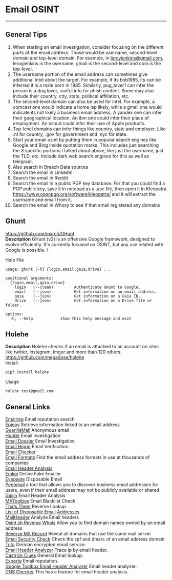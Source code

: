 # Email OSINT

***

## General Tips
1. When starting an email investigation, consider focusing on the different parts of the email address. Those would be username, second-level domain and top-level domain. For example, in leroyjenkins@gmail.com, leroyjenkins is the username, gmail is the second-level and com is the top-level.
2. The username portion of the email address can sometimes give additional intel about the target. For example, if its bob1985, its can be inferred it is a male born in 1985. Similarly, pug_lover1 can infer the person is a dog lover, useful info for phish content. Some may also include their country, city, state, political affiliation, etc.
3. The second-level domain can also be used for intel. For example, a comcast one would indicate a home isp likely, while a gmail one would indicate its not likely a business email address. A yandex one can infer their geographical location. An ibm one could infer their place of employment. An icloud could infer their use of Apple products.
4. Top-level domains can infer things like country, state and employer. Like .nl for country, .gov for government and .nyc for state.
5. Start your email osint by putting them in popular search engines like Google and Bing inside quotation marks. This includes just searching the 3 specific portions I talked about above, like just the username, just the TLD, etc. Include dark web search engines for this as well as telegram.
6. Also search in Breach Data sources
7. Search the email in LinkedIn
8. Search the email in Reddit
9. Search the email in a public PGP key database. For that you could find a PGP public key, save it in notepad as a .asc file, then open it in Kleopatra https://www.openpgp.org/software/kleopatra/ and it will extract the username and email from it.
10. Search the email in Whoxy to see if that email registered any domains

## Ghunt
https://github.com/mxrch/GHunt \
**Description** GHunt (v2) is an offensive Google framework, designed to evolve efficiently.
It's currently focused on OSINT, but any use related with Google is possible. \

Help File
```
usage: ghunt [-h] {login,email,gaia,drive} ...

positional arguments:
  {login,email,gaia,drive}
    login   (--clean)         Authenticate GHunt to Google.
    email   (--json)          Get information on an email address.
    gaia    (--json)          Get information on a Gaia ID.
    drive   (--json)          Get information on a Drive file or folder.

options:
  -h, --help            show this help message and exit
  ```

## Holehe
**Description** Holehe checks if an email is attached to an account on sites like twitter, instagram, imgur and more than 120 others. \
https://github.com/megadose/holehe \
Install
```
pip3 install holehe
```
Usage
```
holehe test@gmail.com
```

  
## General Links
[Emailrep](https://emailrep.io/) Email reputation search \
[Epieos](https://epieos.com) Retrieve information linked to an email address \
[GuerillaMail](https://www.guerrillamail.com) Anonymous email \
[Hunter](https://hunter.io) Email Investigation \
[Email Dossier](https://centralops.net/co/emaildossier.aspx) Email Investigation \
[Email Hippo](https://tools.emailhippo.com/) Email Verification \
[Email Checker](https://email-checker.net/) \
[Email Formats](https://www.email-format.com/) Find the email address formats in use at thousands of companies \
[Email Header Analysis](https://www.iptrackeronline.com/email-header-analysis.php) \
[Emkei](https://emkei.cz) Online Fake Emailer \
[Eyepaste](https://www.eyepaste.com) Disposable Email \
[Peepmail](https://samy.pl/peepmail) a tool that allows you to discover business email addresses for users, even if their email address may not be publicly available or shared \
[Gaijin](https://www.gaijin.at/en/tools/e-mail-header-analyzer) Email Header Analysis \
[MXToolbox](https://mxtoolbox.com/blacklists.aspx) Email Blacklist Check \
[Thats Them](https://thatsthem.com/reverse-email-lookup) Reverse Lookup \
[List of Disposable Email Addresses](https://github.com/disposable-email-domains/disposable-email-domains/blob/master/disposable_email_blocklist.conf) \
[MailHeader](https://mailheader.org/) Analyze Email headers \
[Osint.sh Reverse Whois](https://osint.sh/reversewhois/) Allow you to find domain names owned by an email address \
[Reverse MX Record](https://osint.sh/reversemx/) Reveal all domains that use the same mail server \
[Email Security Check](https://emailsecuritycheck.service.ncsc.gov.uk/check)  Check the spf and dmarc of an email address domain \
[Tuta](https://tuta.com) German encrypted email service. \
[Email Header Analyzer](https://iplocation.io/email-header-analyzer) Trace ip by email header. \
[Castrick Clues](https://castrickclues.com/) General Email lookup. \
[Experte](https://www.experte.com/email-verification) Email reputation. \
[Google Toolbox Email Header Analyzer](https://toolbox.googleapps.com/apps/messageheader/) Email header analyzer. \
[DNS Checker](https://toolbox.googleapps.com/apps/messageheader/) This has a feature for email header analysis. 
